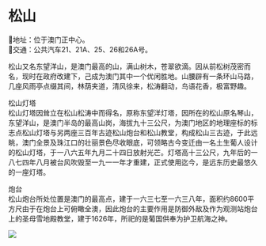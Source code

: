 # 松山  
📍地址：位于澳门正中心。  
🚌交通：公共汽车21、21A、25、26和26A号。  

松山又名东望洋山，是澳门最高的山，满山树木，苍翠欲滴。因从前松树茂密而名，现时在政府改建下，己成为澳门其中一个优闲胜地。山腰辟有一条环山马路，几座风雨亭点缀其间，林荫夹道，清风徐来，松涛翻动，鸟语花香，极富野趣。  

松山灯塔  
松山灯塔因耸立在松山松涛中而得名，原称东望洋灯塔，因所在的松山原名琴山，东望洋山，是澳门半岛的最高山岗，海拔九十三公尺，为澳门地区的地理座标的标志点松山灯塔与另两座三百年古迹松山炮台和松山教堂，构成松山三古迹，于此远眺，澳门全景及珠江口的壮丽景色尽收眼底，可领略古今变迁由一名土生葡人设计的松山灯塔，于一八六五年九月二十四日放射光芒。灯塔高十三公尺，九年后的一八七四年八月被台风吹毁至一九一一年才重建，正式使用迄今，是远东历史最悠久的一座灯塔。  

炮台  
松山炮台所处位置是澳门的最高点，建于一六三七至一六三八年，面积约8600平方尺由于在炮台上可俯瞰全澳，因此炮台的主要作用是防御外敌及作为观测站炮台上的圣母雪地殿教堂，建于1626年，所祀的是葡国供奉为护卫航海之神。  

![](https://i.postimg.cc/HkJzZn6P/202201212102855.png)  
